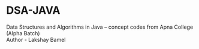 # DSA-JAVA
Data Structures and Algorithms in Java – concept codes from Apna College (Alpha Batch)
<br>
Author - Lakshay Bamel